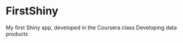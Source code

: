 FirstShiny
==========

My first Shiny app, developed in the Coursera class Developing data products
